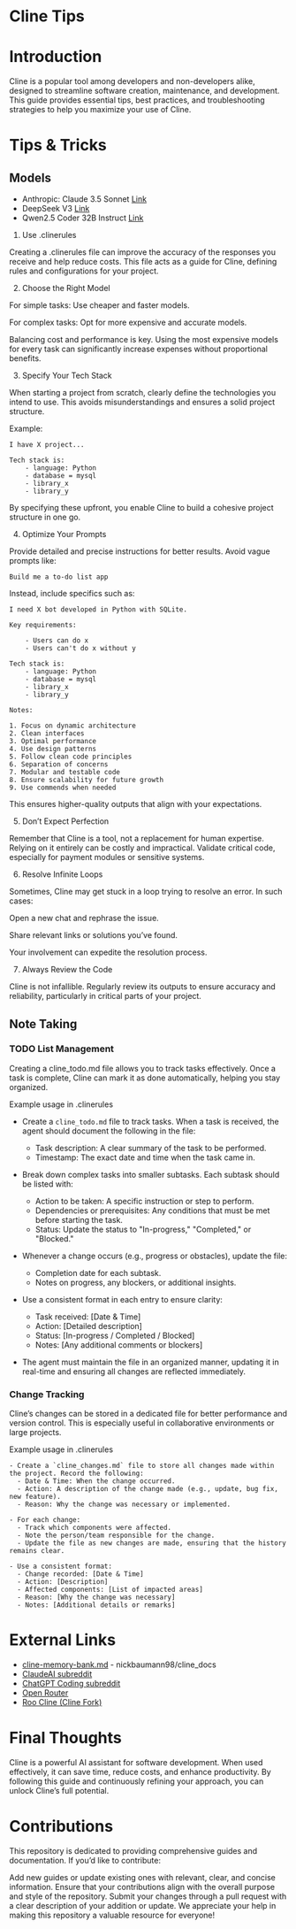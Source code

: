 # Cline Tips

# Introduction

Cline is a popular tool among developers and non-developers alike, designed to streamline software creation, maintenance, and development. This guide provides essential tips, best practices, and troubleshooting strategies to help you maximize your use of Cline.

# Tips & Tricks

## Models
- Anthropic: Claude 3.5 Sonnet [Link](https://openrouter.ai/anthropic/claude-3.5-sonnet)
- DeepSeek V3 [Link](https://openrouter.ai/deepseek/deepseek-chat)
- Qwen2.5 Coder 32B Instruct [Link](https://openrouter.ai/qwen/qwen-2.5-coder-32b-instruct)

1. Use .clinerules

Creating a .clinerules file can improve the accuracy of the responses you receive and help reduce costs. This file acts as a guide for Cline, defining rules and configurations for your project.

2. Choose the Right Model

For simple tasks: Use cheaper and faster models.

For complex tasks: Opt for more expensive and accurate models.

Balancing cost and performance is key. Using the most expensive models for every task can significantly increase expenses without proportional benefits.

3. Specify Your Tech Stack

When starting a project from scratch, clearly define the technologies you intend to use. This avoids misunderstandings and ensures a solid project structure.

Example:

```
I have X project...

Tech stack is:
    - language: Python
    - database = mysql
    - library_x
    - library_y
```


By specifying these upfront, you enable Cline to build a cohesive project structure in one go.

4. Optimize Your Prompts

Provide detailed and precise instructions for better results. Avoid vague prompts like:

```
Build me a to-do list app
```

Instead, include specifics such as:

```
I need X bot developed in Python with SQLite. 

Key requirements:

    - Users can do x
    - Users can't do x without y 

Tech stack is:
    - language: Python
    - database = mysql
    - library_x
    - library_y

Notes:

1. Focus on dynamic architecture
2. Clean interfaces
3. Optimal performance
4. Use design patterns
5. Follow clean code principles
6. Separation of concerns
7. Modular and testable code
8. Ensure scalability for future growth
9. Use commends when needed

```



This ensures higher-quality outputs that align with your expectations.

5. Don’t Expect Perfection

Remember that Cline is a tool, not a replacement for human expertise. Relying on it entirely can be costly and impractical. Validate critical code, especially for payment modules or sensitive systems.

6. Resolve Infinite Loops

Sometimes, Cline may get stuck in a loop trying to resolve an error. In such cases:

Open a new chat and rephrase the issue.

Share relevant links or solutions you’ve found.

Your involvement can expedite the resolution process.

7. Always Review the Code

Cline is not infallible. Regularly review its outputs to ensure accuracy and reliability, particularly in critical parts of your project.


## Note Taking

### TODO List Management

Creating a cline_todo.md file allows you to track tasks effectively. Once a task is complete, Cline can mark it as done automatically, helping you stay organized.


Example usage in .clinerules

- Create a `cline_todo.md` file to track tasks. When a task is received, the agent should document the following in the file:
  - Task description: A clear summary of the task to be performed.
  - Timestamp: The exact date and time when the task came in.
  
- Break down complex tasks into smaller subtasks. Each subtask should be listed with:
  - Action to be taken: A specific instruction or step to perform.
  - Dependencies or prerequisites: Any conditions that must be met before starting the task.
  - Status: Update the status to "In-progress," "Completed," or "Blocked."

- Whenever a change occurs (e.g., progress or obstacles), update the file:
  - Completion date for each subtask.
  - Notes on progress, any blockers, or additional insights.

- Use a consistent format in each entry to ensure clarity:
  - Task received: [Date & Time]
  - Action: [Detailed description]
  - Status: [In-progress / Completed / Blocked]
  - Notes: [Any additional comments or blockers]

- The agent must maintain the file in an organized manner, updating it in real-time and ensuring all changes are reflected immediately.


### Change Tracking

Cline’s changes can be stored in a dedicated file for better performance and version control. This is especially useful in collaborative environments or large projects.

Example usage in .clinerules
```
- Create a `cline_changes.md` file to store all changes made within the project. Record the following:
  - Date & Time: When the change occurred.
  - Action: A description of the change made (e.g., update, bug fix, new feature).
  - Reason: Why the change was necessary or implemented.
  
- For each change:
  - Track which components were affected.
  - Note the person/team responsible for the change.
  - Update the file as new changes are made, ensuring that the history remains clear.

- Use a consistent format:
  - Change recorded: [Date & Time]
  - Action: [Description]
  - Affected components: [List of impacted areas]
  - Reason: [Why the change was necessary]
  - Notes: [Additional details or remarks]
```


# External Links

- [cline-memory-bank.md](https://github.com/nickbaumann98/cline_docs/blob/main/prompting/custom%20instructions%20library/cline-memory-bank.md) - nickbaumann98/cline_docs  
- [ClaudeAI subreddit](https://www.reddit.com/r/ClaudeAI/)  
- [ChatGPT Coding subreddit](https://www.reddit.com/r/ChatGPTCoding/)
- [Open Router](https://openrouter.ai/)
- [Roo Cline (Cline Fork)](https://github.com/RooVetGit/Roo-Cline)

# Final Thoughts

Cline is a powerful AI assistant for software development. When used effectively, it can save time, reduce costs, and enhance productivity. By following this guide and continuously refining your approach, you can unlock Cline’s full potential.

# Contributions
This repository is dedicated to providing comprehensive guides and documentation. If you’d like to contribute:

Add new guides or update existing ones with relevant, clear, and concise information.
Ensure that your contributions align with the overall purpose and style of the repository.
Submit your changes through a pull request with a clear description of your addition or update.
We appreciate your help in making this repository a valuable resource for everyone!